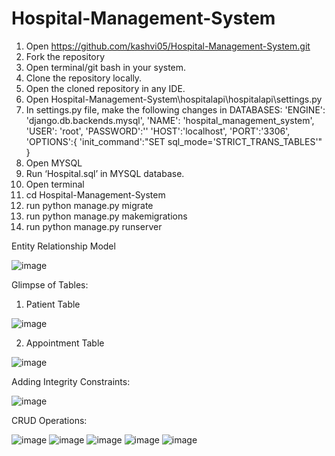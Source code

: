 # Hospital-Management-System
1.	Open https://github.com/kashvi05/Hospital-Management-System.git
2.	Fork the repository
3.	Open terminal/git bash in your system.
4.	Clone the repository locally.
5.	Open the cloned repository in any IDE.
6.	Open Hospital-Management-System\hospitalapi\hospitalapi\settings.py
7.	In settings.py file, make the following changes in DATABASES:
        'ENGINE': 'django.db.backends.mysql',
        'NAME': 'hospital_management_system',
        'USER': 'root',
        'PASSWORD':'<root-password>'
        'HOST':'localhost',
        'PORT':'3306',
        'OPTIONS':{
            'init_command':"SET sql_mode='STRICT_TRANS_TABLES'"
        }
8.	Open MYSQL
9.	Run ‘Hospital.sql’ in MYSQL database.
10.	Open terminal
11.	cd Hospital-Management-System
12.	run python manage.py migrate
13.	run python manage.py makemigrations
14.	run python manage.py runserver

Entity Relationship Model

![image](https://user-images.githubusercontent.com/71372587/205970464-2cb2bccd-ac8c-48b3-ac5c-aad19d256719.png)

Glimpse of Tables:

1. Patient Table

![image](https://user-images.githubusercontent.com/71372587/205971369-7baa8753-b3a8-40d1-bc32-af2dbfad0fa3.png)

2. Appointment Table

![image](https://user-images.githubusercontent.com/71372587/205971443-5af6e878-33ca-4b8d-9f84-e33f58add210.png)

Adding Integrity Constraints:

![image](https://user-images.githubusercontent.com/71372587/205971674-5a7d4860-d993-4a78-bb73-5dd4916b2dfd.png)

CRUD Operations: 

![image](https://user-images.githubusercontent.com/71372587/205971692-6b35d2bf-c4e8-4281-a2d8-fea3efb63108.png)
![image](https://user-images.githubusercontent.com/71372587/205971726-802eeb23-6f97-4ba1-b54c-29f846c9d5f0.png)
![image](https://user-images.githubusercontent.com/71372587/205971753-aa276344-6954-4bde-acdb-5964d635a9f1.png)
![image](https://user-images.githubusercontent.com/71372587/205971781-c5543c1e-81e3-430a-86c7-fb6ad5dca95f.png)
![image](https://user-images.githubusercontent.com/71372587/205971820-11a055a9-2c88-4717-b7e3-e2b134d3bc1b.png)




